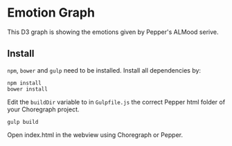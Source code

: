 # Emotion Graph

This D3 graph is showing the emotions given by Pepper's ALMood serive.

## Install

`npm`, `bower` and `gulp` need to be installed. Install all dependencies by:
```
npm install
bower install
```

Edit the `buildDir` variable to in `Gulpfile.js` the correct Pepper html folder of your Choregraph project. 

```
gulp build
```

Open index.html in the webview using Choregraph or Pepper. 
